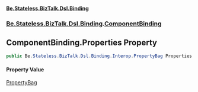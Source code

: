 #### [Be.Stateless.BizTalk.Dsl.Binding](README.md 'README')
### [Be.Stateless.BizTalk.Dsl.Binding](Be.Stateless.BizTalk.Dsl.Binding.md 'Be.Stateless.BizTalk.Dsl.Binding').[ComponentBinding](ComponentBinding.md 'Be.Stateless.BizTalk.Dsl.Binding.ComponentBinding')

## ComponentBinding.Properties Property

```csharp
public Be.Stateless.BizTalk.Dsl.Binding.Interop.PropertyBag Properties { get; set; }
```

#### Property Value
[PropertyBag](PropertyBag.md 'Be.Stateless.BizTalk.Dsl.Binding.Interop.PropertyBag')